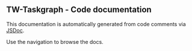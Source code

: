 TW-Taskgraph - Code documentation
---------------------------------------------------------------------

This documentation is automatically generated from code comments via
[JSDoc](http://usejsdoc.org/index.html). 

Use the navigation to browse the docs.